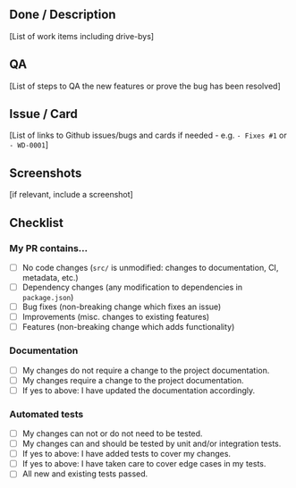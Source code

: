 ## Done / Description

<!-- Describe what this PR does -->

[List of work items including drive-bys]

## QA

<!-- Describe and list steps of how to QA the work done in this PR -->
<!-- Also describe in detail how you tested your changes -->

[List of steps to QA the new features or prove the bug has been resolved]

## Issue / Card

<!-- Link issues or related pull requests and tasks -->
<!-- Use the magic github words here like: "Fixes #1234" -->
<!-- This allows related issues to be closed when this PR is merged -->

[List of links to Github issues/bugs and cards if needed - e.g. `- Fixes #1` or `- WD-0001`]

## Screenshots

<!-- Add any relevant screenshots to better help visualize the work you've done -->

[if relevant, include a screenshot]

## Checklist

<!--- Go over all the following points, and put an `x` in all the boxes that apply. -->
<!--- If you're unsure about any of these, don't hesitate to ask. We're here to help! -->

### My PR contains...

<!--- What types of changes does your code introduce? Put an `x` in all the boxes that apply: -->

- [ ] No code changes (`src/` is unmodified: changes to documentation, CI, metadata, etc.)
- [ ] Dependency changes (any modification to dependencies in `package.json`)
- [ ] Bug fixes (non-breaking change which fixes an issue)
- [ ] Improvements (misc. changes to existing features)
- [ ] Features (non-breaking change which adds functionality)

### Documentation

- [ ] My changes do not require a change to the project documentation.
- [ ] My changes require a change to the project documentation.
- [ ] If yes to above: I have updated the documentation accordingly.

### Automated tests

- [ ] My changes can not or do not need to be tested.
- [ ] My changes can and should be tested by unit and/or integration tests.
- [ ] If yes to above: I have added tests to cover my changes.
- [ ] If yes to above: I have taken care to cover edge cases in my tests.
- [ ] All new and existing tests passed.
